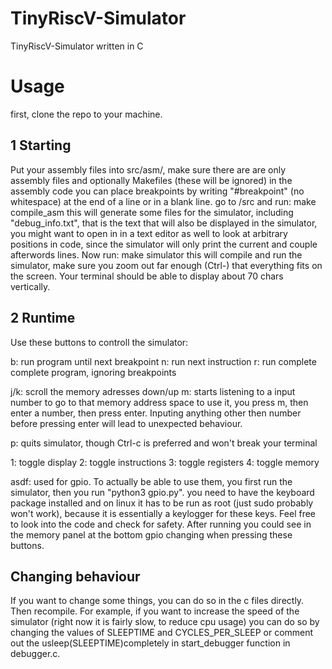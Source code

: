# TinyRiscV-Simulator
TinyRiscV-Simulator written in C

# Usage
first, clone the repo to your machine.

## 1 Starting
Put your assembly files into src/asm/, make sure there are are only assembly files and optionally Makefiles (these will be ignored)
in the assembly code you can place breakpoints by writing "#breakpoint" (no whitespace) at the end of a line or in a blank line.
go to /src and run: make compile_asm
this will generate some files for the simulator, including "debug_info.txt",
that is the text that will also be displayed in the simulator, you might want to open in in a text editor as well to look at arbitrary positions in code,
since the simulator will only print the current and couple afterwords lines.
Now run: make simulator
this will compile and run the simulator, make sure you zoom out far enough (Ctrl-) that everything fits on the screen.
Your terminal should be able to display about 70 chars vertically.

## 2 Runtime
Use these buttons to controll the simulator:

b:    run program until next breakpoint
n:    run next instruction
r:    run complete complete program, ignoring breakpoints

j/k:  scroll the memory adresses down/up
m:    starts listening to a input number to go to that memory address space
      to use it, you press m, then enter a number, then press enter.
      Inputing anything other then number before pressing enter will lead to 
      unexpected behaviour.

p:    quits simulator, though Ctrl-c is preferred and won't break your terminal

1:    toggle display
2:    toggle instructions
3:    toggle registers
4:    toggle memory

asdf: used for gpio. To actually be able to use them, you first run the simulator,
      then you run "python3 gpio.py".
      you need to have the keyboard package installed and on linux it has to be run as root
      (just sudo probably won't work),
      because it is essentially a keylogger for these keys. 
      Feel free to look into the code and check for safety.
      After running you could see in the memory panel at the bottom gpio changing
      when pressing these buttons.



## Changing behaviour
If you want to change some things, you can do so in the c files directly. Then recompile.
For example, if you want to increase the speed of the simulator (right now it is fairly slow,
to reduce cpu usage) you can do so by changing the values of SLEEPTIME and CYCLES_PER_SLEEP
or comment out the usleep(SLEEPTIME)completely in start_debugger function in debugger.c.
